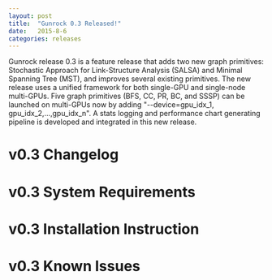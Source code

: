 ```yaml
---
layout: post
title:  "Gunrock 0.3 Released!"
date:   2015-8-6
categories: releases
---
```


Gunrock release 0.3 is a feature release that adds two new graph primitives: Stochastic Approach for Link-Structure Analysis (SALSA) and Minimal Spanning Tree (MST), and improves several existing primitives. The new release uses a unified framework for both single-GPU and single-node multi-GPUs. Five graph primitives (BFS, CC, PR, BC, and SSSP) can be launched on multi-GPUs now by adding "--device=gpu_idx_1, gpu_idx_2,...,gpu_idx_n". A stats logging and performance chart generating pipeline is developed and integrated in this new release.

v0.3 Changelog
==============

v0.3 System Requirements
========================


v0.3 Installation Instruction
=============================


v0.3 Known Issues
=================
